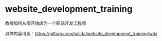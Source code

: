 website_development_training
============================

教授如何从零开始成为一个网站开发工程师

具体内容请见：https://github.com/halida/website_development_training/wiki
